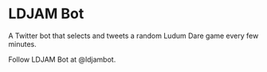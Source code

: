 # LDJAM Bot

A Twitter bot that selects and tweets a random Ludum Dare game every few minutes.

Follow LDJAM Bot at @ldjambot.